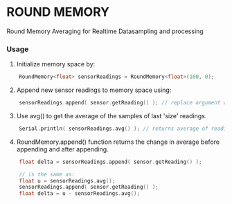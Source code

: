 # ROUND MEMORY
Round Memory Averaging for Realtime Datasampling and processing 

### Usage

1. Initialize memory space by:
```cpp
    RoundMemory<float> sensorReadings = RoundMemory<float>(100, 0);
```

2. Append new sensor readings to memory space using:
```cpp
    sensorReadings.append( sensor.getReading() ); // replace argument with new reading to append.
```

3. Use avg() to get the average of the samples of last 'size' readings.
```cpp
    Serial.println( sensorReadings.avg() ); // returns average of readings.
```

4. RoundMemory.append() function returns the change in average before appending and after appending.
```cpp
    float delta = sensorReadings.append( sensor.getReading() );

    // is the same as:
    float u = sensorReadings.avg();
    sensorReadings.append( sensor.getReading() );
    float delta = u - sensorReadings.avg();
```
